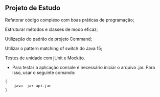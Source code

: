 ## Projeto de Estudo

Refatorar código complexo com boas práticas de programação;

Estruturar métodos e classes de modo eficaz;

Utilização do padrão de projeto Command;

Utilizar o pattern matching of switch do Java 15;

Testes de unidade com jUnit e Mockito.

- Para testar a aplicação console é necessário iniciar o arquivo .jar. Para isso, usar o seguinte comando:

```
{
    java -jar api.jar
}
```
